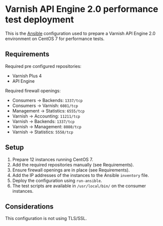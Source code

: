 # Varnish API Engine 2.0 performance test deployment

This is the [Ansible](https://docs.ansible.com/ansible/) configuration used to prepare a Varnish API Engine 2.0 environment on CentOS 7 for performance tests.

## Requirements

Required pre configured repositories:

* Varnish Plus 4
* API Engine

Required firewall openings:

* Consumers -> Backends: ``1337/tcp``
* Consumers -> Varnish: ``6081/tcp``
* Management -> Statistics: ``6555/tcp``
* Varnish -> Accounting: ``11211/tcp``
* Varnish -> Backends: ``1337/tcp``
* Varnish -> Management: ``8080/tcp``
* Varnish -> Statistics: ``5558/tcp``

## Setup

1. Prepare 12 instances running CentOS 7.
2. Add the required repositories manually (see Requirements).
3. Ensure firewall openings are in place (see Requirements).
4. Add the IP addresses of the instances to the Ansible ``inventory`` file.
5. Deploy the configuration using ``run-ansible``.
6. The test scripts are available in ``/usr/local/bin/`` on the consumer instances.

## Considerations

This configuration is not using TLS/SSL.

